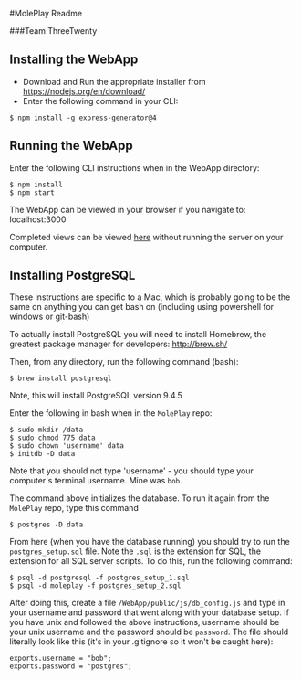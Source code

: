 #MolePlay Readme  

###Team ThreeTwenty


## Installing the WebApp

  * Download and Run the appropriate installer from https://nodejs.org/en/download/
  * Enter the following command in your CLI:
  ```
  $ npm install -g express-generator@4
  ```
  
  
## Running the WebApp

  Enter the following CLI instructions when in the WebApp directory:
  ```
  $ npm install
  $ npm start
  ```
  
  The WebApp can be viewed in your browser if you navigate to: localhost:3000
  

Completed views can be viewed [here](https://tranquil-eyrie-6820.herokuapp.com/devsitemap) without running the server on your computer.

## Installing PostgreSQL

  These instructions are specific to a Mac, which is probably going to be the same on anything you can get bash on (including using powershell for windows or git-bash)

  To actually install PostgreSQL you will need to install Homebrew, the greatest package manager for developers: http://brew.sh/

  Then, from any directory, run the following command (bash):
  ```
  $ brew install postgresql
  ```

  Note, this will install PostgreSQL version 9.4.5

  Enter the following in bash when in the `MolePlay` repo:
  ```
  $ sudo mkdir /data
  $ sudo chmod 775 data
  $ sudo chown 'username' data
  $ initdb -D data
  ```

  Note that you should not type 'username' - you should type your computer's terminal username. Mine was `bob`.

  The command above initializes the database. To run it again from the `MolePlay` repo, type this command

  ```
  $ postgres -D data
  ```

  From here (when you have the database running) you should try to run the `postgres_setup.sql` file. Note the `.sql` is the extension for SQL, the extension for all SQL server scripts. To do this, run the following command:

  ```
  $ psql -d postgresql -f postgres_setup_1.sql
  $ psql -d moleplay -f postgres_setup_2.sql
  ```

  After doing this, create a file `/WebApp/public/js/db_config.js` and type in your username and password that went along with your database setup. If you have unix and followed the above instructions, username should be your unix username and the password should be `password`. The file should literally look like this (it's in your .gitignore so it won't be caught here):

  ```
  exports.username = "bob";
  exports.password = "postgres";
  ```
